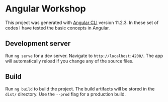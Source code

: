 # Angular Workshop

This project was generated with [Angular CLI](https://github.com/angular/angular-cli) version 11.2.3.
In these set of codes I have tested the basic concepts in Angular.

## Development server

Run `ng serve` for a dev server. Navigate to `http://localhost:4200/`. The app will automatically reload if you change any of the source files.

## Build

Run `ng build` to build the project. The build artifacts will be stored in the `dist/` directory. Use the `--prod` flag for a production build.
